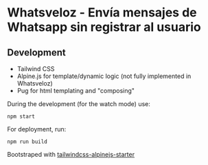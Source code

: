 # Whatsveloz - Envía mensajes de Whatsapp sin registrar al usuario

## Development

- Tailwind CSS
- Alpine.js for template/dynamic logic (not fully implemented in Whatsveloz)
- Pug for html templating and "composing"

During the development (for the watch mode) use:

```shell
npm start
```

For deployment, run:

```shell
npm run build
```

Bootstraped with [tailwindcss-alpinejs-starter](https://github.com/wittyprogramming/tailwindcss-alpinejs-starter)
